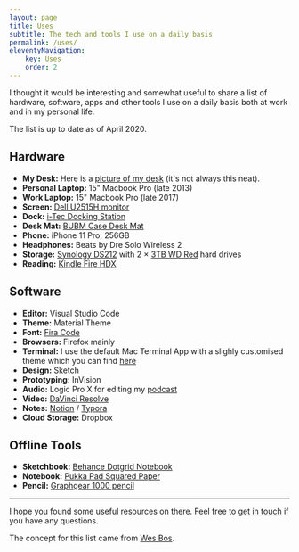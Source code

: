 ```yaml
---
layout: page
title: Uses
subtitle: The tech and tools I use on a daily basis
permalink: /uses/
eleventyNavigation:
    key: Uses
    order: 2
---
```


I thought it would be interesting and somewhat useful to share a list of hardware, software, apps and other tools I use on a daily basis both at work and in my personal life.

The list is up to date as of April 2020.

## Hardware

-   **My Desk:** Here is a [picture of my desk](https://www.instagram.com/p/BxS_i7qlkLo/) (it's not always this neat).
-   **Personal Laptop:** 15" Macbook Pro (late 2013)
-   **Work Laptop:** 15" Macbook Pro (late 2017)
-   **Screen:** [Dell U2515H monitor](https://amzn.to/2Yfp118)
-   **Dock:** [i-Tec Docking Station](https://amzn.to/2SXtGyL)
-   **Desk Mat:** [BUBM Case Desk Mat](https://amzn.to/2YBFYOs)
-   **Phone:** iPhone 11 Pro, 256GB
-   **Headphones:** Beats by Dre Solo Wireless 2
-   **Storage:** [Synology DS212](http://amzn.to/2cYdXyb) with 2 &times; [3TB WD Red](http://amzn.to/2cKr2aX) hard drives
-   **Reading:** [Kindle Fire HDX](http://amzn.to/2chJzcz)

## Software

-   **Editor:** Visual Studio Code
-   **Theme:** Material Theme
-   **Font:** [Fira Code](https://github.com/tonsky/FiraCode)
-   **Browsers:** Firefox mainly
-   **Terminal:** I use the default Mac Terminal App with a slighly customised theme which you can find [here](https://github.com/ajaykarwal/dotfiles/blob/master/src/shell/bash_prompt)
-   **Design:** Sketch
-   **Prototyping:** InVision
-   **Audio:** Logic Pro X for editing my [podcast](http://inspect.fm)
-   **Video:** [DaVinci Resolve](https://www.blackmagicdesign.com/uk/products/davinciresolve/)
-   **Notes:** [Notion](http://www.notion.so/) / [Typora](https://typora.io/)
-   **Cloud Storage:** Dropbox

## Offline Tools

-   **Sketchbook:** [Behance Dotgrid Notebook](https://amzn.to/2T0BqjJ)
-   **Notebook:** [Pukka Pad Squared Paper](https://amzn.to/2Yh4DwF)
-   **Pencil:** [Graphgear 1000 pencil](https://www.pentel.co.uk/products.asp?group=3&type=13&pid=124)

---

I hope you found some useful resources on there. Feel free to [get in touch](/contact/) if you have any questions.

The concept for this list came from [Wes Bos](http://wesbos.com/uses/).
